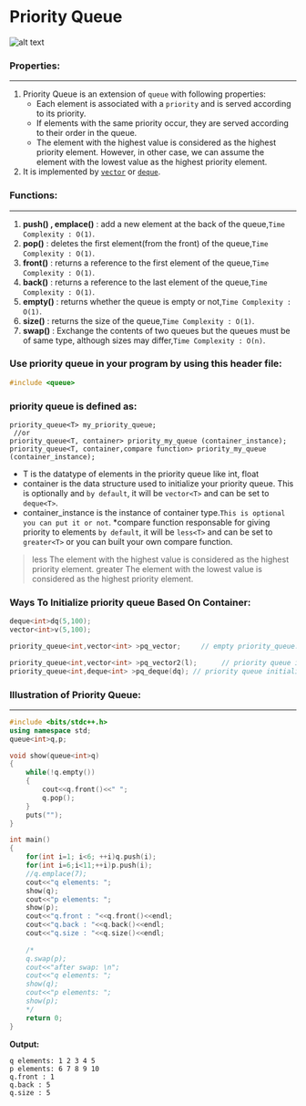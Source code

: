 # Priority Queue

![alt text](https://cdn.programiz.com/sites/tutorial2program/files/Introduction.png)


### Properties:
***
1. Priority Queue is an extension of `queue` with following properties:
   * Each element is associated with a `priority` and is served according to its priority.
   * If elements with the same priority occur, they are served according to their order in the queue.
   * The element with the highest value is considered as the highest priority element. However, in other case, we can assume the element with the lowest value as the highest priority element.
2. It is implemented by [`vector`](https://github.com/ahmedmohamedsakr/Competitive-Programming/blob/mine/STL/Sequence%20Containers/Vector.md) or [`deque`](https://github.com/ahmedmohamedsakr/Competitive-Programming/blob/mine/STL/Sequence%20Containers/Deque.md).

### Functions:
***
1. **push() , emplace()** : add a new element at the back of the queue,`Time Complexity : O(1)`.
2. **pop()** : deletes the first element(from the front) of the queue,`Time Complexity : O(1)`.
3. **front()** :  returns a reference to the first element of the queue,`Time Complexity : O(1)`.
4. **back()** :  returns a reference to the last element of the queue,`Time Complexity : O(1)`.
5. **empty()** : returns whether the queue is empty or not,`Time Complexity : O(1)`.
6. **size()** : returns the size of the queue,`Time Complexity : O(1)`.
7. **swap()** : Exchange the contents of two queues but the queues must be of same type, although sizes may differ,`Time Complexity : O(n)`.


### Use priority queue in your program by using this header file:
```cpp
#include <queue>
```

### priority queue is defined as:
```
priority_queue<T> my_priority_queue;
 //or
priority_queue<T, container> priority_my_queue (container_instance);
priority_queue<T, container,compare function> priority_my_queue (container_instance);
```
* T is the datatype of elements in the priority queue like int, float
* container is the data structure used to initialize your priority queue. This is optionally and `by default`, it will be `vector<T>` and can be set to `deque<T>`.
* container_instance is the instance of container type.`This is optional you can put it or not`.
*compare function responsable for giving priority to elements `by default`, it will be `less<T>` and can be set to `greater<T>` or you can built your own compare function.
>less<T> The element with the highest value is considered as the highest priority element.
>greater<T> The element with the lowest value is considered as the highest priority element.
### Ways To Initialize priority queue Based On Container:
```cpp
deque<int>dq(5,100);
vector<int>v(5,100);

priority_queue<int,vector<int> >pq_vector;     // empty priority_queue.

priority_queue<int,vector<int> >pq_vector2(l);      // priority queue initialized to copy of vector.
priority_queue<int,deque<int> >pq_deque(dq); // priority queue initialized to copy of deque.
```

### Illustration of Priority Queue:
***
```cpp
#include <bits/stdc++.h>
using namespace std;
queue<int>q,p;

void show(queue<int>q)
{
    while(!q.empty())
    {
        cout<<q.front()<<" ";
        q.pop();
    }
    puts("");
}

int main()
{
    for(int i=1; i<6; ++i)q.push(i);
    for(int i=6;i<11;++i)p.push(i);
    //q.emplace(7);
    cout<<"q elements: ";
    show(q);
    cout<<"p elements: ";
    show(p);
    cout<<"q.front : "<<q.front()<<endl;
    cout<<"q.back : "<<q.back()<<endl;
    cout<<"q.size : "<<q.size()<<endl;
    
    /*
    q.swap(p);
    cout<<"after swap: \n";
    cout<<"q elements: ";
    show(q);
    cout<<"p elements: ";
    show(p);
    */
    return 0;
}

```

**Output:**
```
q elements: 1 2 3 4 5
p elements: 6 7 8 9 10
q.front : 1
q.back : 5
q.size : 5
```

